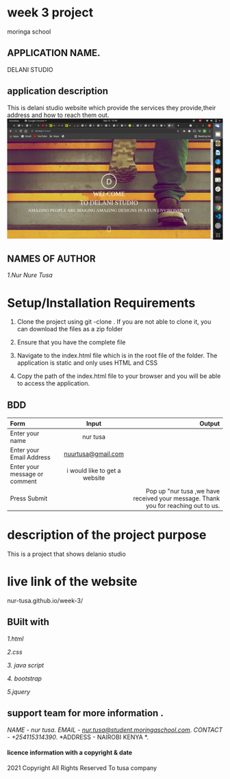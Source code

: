 # week 3 project
 moringa school
## APPLICATION NAME.
DELANI STUDIO
 ## application description
This is delani studio website which provide the services they provide,their address  and how to reach them out.
 <img src="img/1r.png">
 




## NAMES OF AUTHOR
*1.Nur Nure Tusa*

# Setup/Installation Requirements

1. Clone the project using git -clone . If you are not able to clone it, you can download the files as a zip folder

2. Ensure that you have the complete file

3. Navigate to the index.html file which is in the root file of the folder. The application is static and only uses HTML and CSS 

4. Copy the path of the index.html file to your browser and you will be able to access the application.

## BDD
| Form      | Input        | Output       |
| :------------- | :----------: | -----------: |
|  Enter your name  |   nur tusa |     |
| Enter your Email Address  | nuurtusa@gmail.com |   |
| Enter your message or comment   | i would like to get a website     |     |
| Press Submit|     |Pop up "nur tusa ,we have received your message. Thank you for reaching out to us.|


# description of the project purpose
This is a project that shows delanio studio


# live link of the website
nur-tusa.github.io/week-3/

## BUilt with
*1.html*

*2.css*

*3. java script*

*4. bootstrap*

*5.jquery*


## support team for more information .
*NAME - nur tusa*.
*EMAIL - nur.tusa@student.moringaschool.com*.
*CONTACT - +254115314390*. 
*ADDRESS - NAIROBI KENYA *.


#### licence information with a copyright & date

2021 Copyright All Rights Reserved To tusa company






